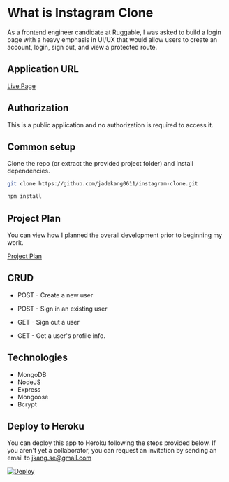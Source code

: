 # What is Instagram Clone

As a frontend engineer candidate at Ruggable, I was asked to
build a login page with a heavy emphasis in UI/UX that would
allow users to create an account, login, sign out, and view a
protected route.

## Application URL

[Live Page](https://thawing-ridge-16532.herokuapp.com/)

## Authorization

This is a public application and no authorization is required
to access it.

## Common setup

Clone the repo (or extract the provided project folder) and install dependencies.

```bash
git clone https://github.com/jadekang0611/instagram-clone.git

npm install
```

## Project Plan

You can view how I planned the overall development prior to beginning my work.

[Project Plan](https://trello.com/b/2WodmouG/instagramclone)

## CRUD

- POST - Create a new user

- POST - Sign in an existing user

- GET - Sign out a user

- GET - Get a user's profile info.

## Technologies

- MongoDB
- NodeJS
- Express
- Mongoose
- Bcrypt

## Deploy to Heroku

You can deploy this app to Heroku following the steps provided below. If you aren't yet a collaborator, you can request an invitation by sending an email to jkang.se@gmail.com

[![Deploy](https://www.herokucdn.com/deploy/button.svg)](https://devcenter.heroku.com/articles/collab)

